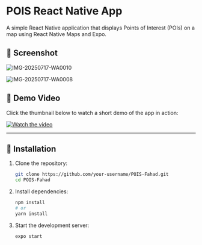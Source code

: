 # POIS React Native App


A simple React Native application that displays Points of Interest (POIs) on a map using React Native Maps and Expo.

## 📸 Screenshot

![IMG-20250717-WA0010](https://github.com/user-attachments/assets/28efdc50-60c8-429e-8fdc-9e02f700d3ed)

![IMG-20250717-WA0008](https://github.com/user-attachments/assets/1c3605c0-8ff1-4ee4-855f-451aa93c1489)

## 🎥 Demo Video

Click the thumbnail below to watch a short demo of the app in action:

[![Watch the video](https://i.sstatic.net/Vp2cE.png)](https://youtube.com/shorts/5v23i50UcdE?si=B_hcOAtoZg-VAU67)


---

## 🚀 Installation

1. Clone the repository:

   ```bash
   git clone https://github.com/your-username/POIS-Fahad.git
   cd POIS-Fahad
   ```
2. Install dependencies:

   ```bash
   npm install
   # or
   yarn install
   ```
3. Start the development server:

   ```bash
   expo start
   ```



